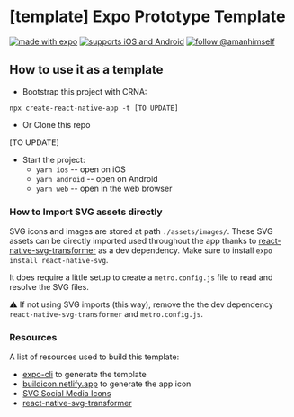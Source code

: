 # [template] Expo Prototype Template

[![made with expo](https://img.shields.io/badge/MADE%20WITH%20EXPO-000.svg?style=for-the-badge&logo=expo&labelColor=4630eb&logoWidth=20)](https://github.com/expo/expo) [![supports iOS and Android](https://img.shields.io/badge/Platforms-Native-4630EB.svg?style=for-the-badge&logo=EXPO&labelColor=000&logoColor=fff)](https://github.com/expo/expo) [![follow @amanhimself](https://img.shields.io/twitter/follow/amanhimself.svg?style=for-the-badge&logo=TWITTER&logoColor=FFFFFF&labelColor=00aced&logoWidth=20&color=lightgray)](https://twitter.com/amanhimself)

## How to use it as a template

- Bootstrap this project with CRNA:

```shell
npx create-react-native-app -t [TO UPDATE]
```

- Or Clone this repo

[TO UPDATE]

- Start the project:
  - `yarn ios` -- open on iOS
  - `yarn android` -- open on Android
  - `yarn web` -- open in the web browser

### How to Import SVG assets directly

SVG icons and images are stored at path `./assets/images/`. These SVG assets can be directly imported used throughout the app thanks to [react-native-svg-transformer](https://github.com/kristerkari/react-native-svg-transformer) as a dev dependency. Make sure to install `expo install react-native-svg`.

It does require a little setup to create a `metro.config.js` file to read and resolve the SVG files.

⚠️ If not using SVG imports (this way), remove the the dev dependency `react-native-svg-transformer` and `metro.config.js`.

### Resources

A list of resources used to build this template:

- [expo-cli](https://www.npmjs.com/package/expo-cli) to generate the template
- [buildicon.netlify.app](https://buildicon.netlify.app/?color=white) to generate the app icon
- [SVG Social Media Icons](https://www.flaticon.com/packs/social-media-87)
- [react-native-svg-transformer](https://github.com/kristerkari/react-native-svg-transformer)
